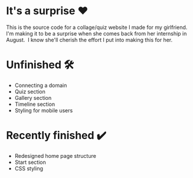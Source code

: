 # It's a surprise ❤️
This is the source code for a collage/quiz website I made for my girlfriend.&nbsp;
I'm making it to be a surprise when she comes back from her internship in August.&nbsp;
I know she'll cherish the effort I put into making this for her.&nbsp;
# Unfinished 🛠️
- Connecting a domain&nbsp;
- Quiz section&nbsp;
- Gallery section&nbsp;
- Timeline section&nbsp;
- Styling for mobile users&nbsp;
# Recently finished ✔️
- Redesigned home page structure&nbsp;
- Start section&nbsp;
- CSS styling&nbsp;

